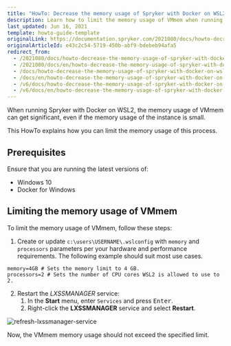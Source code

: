 ```yaml
---
title: "HowTo: Decrease the memory usage of Spryker with Docker on WSL2"
description: Learn how to limit the memory usage of VMmem when running Spryker with Docker on WSL2.
last_updated: Jun 16, 2021
template: howto-guide-template
originalLink: https://documentation.spryker.com/2021080/docs/howto-decrease-the-memory-usage-of-spryker-with-docker-on-wsl2
originalArticleId: e43c2c54-5719-450b-abf9-bdebeb94afa5
redirect_from:
  - /2021080/docs/howto-decrease-the-memory-usage-of-spryker-with-docker-on-wsl2
  - /2021080/docs/en/howto-decrease-the-memory-usage-of-spryker-with-docker-on-wsl2
  - /docs/howto-decrease-the-memory-usage-of-spryker-with-docker-on-wsl2
  - /docs/en/howto-decrease-the-memory-usage-of-spryker-with-docker-on-wsl2
  - /v6/docs/howto-decrease-the-memory-usage-of-spryker-with-docker-on-wsl2
  - /v6/docs/en/howto-decrease-the-memory-usage-of-spryker-with-docker-on-wsl2
---
```


When running Spryker with Docker on WSL2, the memory usage of VMmem can get significant, even if the memory usage of the instance is small.

This HowTo explains how you can limit the memory usage of this process.

## Prerequisites

Ensure that you are running the latest versions of:
* Windows 10
* Docker for Windows

## Limiting the memory usage of VMmem

To limit the memory usage of VMmem, follow these steps:

1. Create or update `c:\users\USERNAME\.wslconfig` with `memory` and `processors` parameters per your hardware and performance requirements. The following example should suit most use cases.

```text
memory=4GB # Sets the memory limit to 4 GB.
processors=2 # Sets the number of CPU cores WSL2 is allowed to use to 2.
```

2. Restart the *LXSSMANAGER* service:
    1. In the **Start** menu, enter `Services` and press <kbd>Enter</kbd>.
    2. Right-click the **LXSSMANAGER** service and select **Restart**.


![refresh-lxssmanager-service](https://spryker.s3.eu-central-1.amazonaws.com/docs/Tutorials/HowTos/HowTo+-+decrease+the+memory+usage+of+Spryker+with+Docker+on+WSL2/refresh-lxssmanager-service.png)

Now, the VMmem memory usage should not exceed the specified limit.
